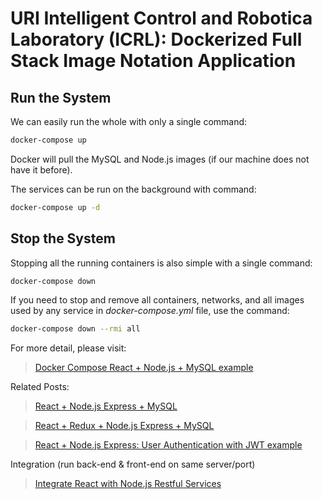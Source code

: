 # URI Intelligent Control and Robotica Laboratory (ICRL): Dockerized Full Stack Image Notation Application
## Run the System
We can easily run the whole with only a single command:
```bash
docker-compose up
```

Docker will pull the MySQL and Node.js images (if our machine does not have it before).

The services can be run on the background with command:
```bash
docker-compose up -d
```

## Stop the System
Stopping all the running containers is also simple with a single command:
```bash
docker-compose down
```

If you need to stop and remove all containers, networks, and all images used by any service in <em>docker-compose.yml</em> file, use the command:
```bash
docker-compose down --rmi all
```

For more detail, please visit:
> [Docker Compose React + Node.js + MySQL example](https://www.bezkoder.com/docker-compose-react-nodejs-mysql/)

Related Posts:
> [React + Node.js Express + MySQL](https://bezkoder.com/react-node-express-mysql/)

> [React + Redux + Node.js Express + MySQL](https://www.bezkoder.com/react-redux-mysql-crud/)

> [React + Node.js Express: User Authentication with JWT example](https://www.bezkoder.com/react-express-authentication-jwt/)

Integration (run back-end & front-end on same server/port)
> [Integrate React with Node.js Restful Services](https://bezkoder.com/integrate-react-express-same-server-port/)
